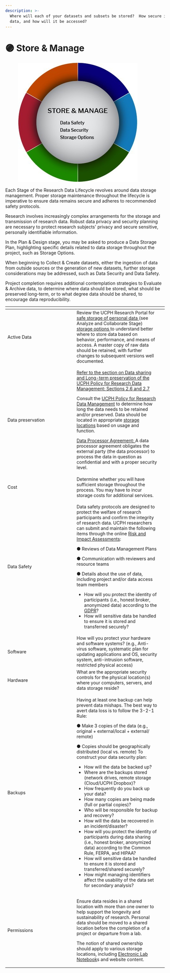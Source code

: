 ```yaml
---
description: >-
  Where will each of your datasets and subsets be stored?  How secure is your
  data, and how will it be accessed?
---
```


# 🟣 Store & Manage

<figure><img src="../../../.gitbook/assets/p3.jpg" alt=""><figcaption></figcaption></figure>

Each Stage of the Research Data Lifecycle revolves around data storage management. Proper storage maintenance throughout the lifecycle is imperative to ensure data remains secure and adheres to recommended safety protocols.

Research involves increasingly complex arrangements for the storage and transmission of research data. Robust data privacy and security planning are necessary to protect research subjects' privacy and secure sensitive, personally identifiable information.

In the Plan & Design stage, you may be asked to produce a Data Storage Plan, highlighting specific details related to data storage throughout the project, such as Storage Options.

When beginning to Collect & Create datasets, either the ingestion of data from outside sources or the generation of new datasets, further storage considerations may be addressed, such as Data Security and Data Safety.

Project completion requires additional contemplation strategies to Evaluate & Archive data, to determine where data should be stored, what should be preserved long-term, or to what degree data should be shared, to encourage data reproducibility.

<table data-header-hidden><thead><tr><th width="204.5"></th><th></th><th data-hidden></th></tr></thead><tbody><tr><td>Active Data</td><td>Review the UCPH Research Portal for <a href="https://kunet.ku.dk/work-areas/research/data/personal-data/safe-storage/Pages/default.aspx">safe storage of personal data </a> (see Analyze and Collaborate Stage) <a href="https://kunet.ku.dk/work-areas/research/data/facilities-for-data-storage-and-sharing-in-active-projects/Pages/default.aspx">storage options </a>to understand better where to store data based on behavior, performance, and means of access. A master copy of raw data should be retained, with further changes to subsequent versions well documented.</td><td></td></tr><tr><td>Data preservation</td><td><p><a href="https://kunet.ku.dk/work-areas/research/data/Documents/UCPHPolicyforResearchDataManagement2022-EN.pdf">Refer to the section on Data sharing and Long-term preservation of the UCPH Policy for Research Data Management: Sections 2.6 and 2.7</a></p><p>Consult the <a href="https://kunet.ku.dk/work-areas/research/data/Documents/UCPHPolicyforResearchDataManagement2022-EN.pdf">UCPH Policy for Research Data Management</a> to determine how long the data needs to be retained and/or preserved. Data should be located in appropriate <a href="https://kunet.ku.dk/work-areas/research/data/facilities-for-data-storage-and-sharing-in-active-projects/Pages/default.aspx">storage locations</a> based on usage and function.</p><p><a href="https://kunet.ku.dk/work-areas/research/data/personal-data/Pages/default.aspx">Data Processor Agreement: </a>A data processor agreement obligates the external party (the data processor) to process the data in question as confidential and with a proper security level.</p></td><td></td></tr><tr><td>Cost</td><td>Determine whether you will have sufficient storage throughout the process. You may have to incur storage costs for additional services.</td><td></td></tr><tr><td>Data Safety</td><td><p>Data safety protocols are designed to protect the welfare of research participants and confirm the integrity of research data. UCPH researchers can submit and maintain the following items through the online <a href="https://kunet.ku.dk/work-areas/research/data/personal-data/impact-assessment/Pages/default.aspx">Risk and Impact Assessments</a>:</p><p>●      Reviews of Data Management Plans</p><p>●      Communication with reviewers and resource teams</p><p>●      Details about the use of data, including project and/or data access team members</p><ul><li>How will you protect the identity of participants (i.e., honest broker, anonymized data) according to the <a href="https://kunet.ku.dk/work-areas/research/data/personal-data/Pages/default.aspx">GDPR</a>?</li><li>How will sensitive data be handled to ensure it is stored and transferred securely?</li></ul></td><td></td></tr><tr><td>Software</td><td>How will you protect your hardware and software systems? (e.g., Anti-virus software, systematic plan for updating applications and OS, security system, anti-intrusion software, restricted physical access)</td><td></td></tr><tr><td>Hardware</td><td>What are the appropriate security controls for the physical location(s) where your computers, servers, and data storage reside?</td><td></td></tr><tr><td>Backups</td><td><p>Having at least one backup can help prevent data mishaps. The best way to avert data loss is to follow the 3-2-1 Rule:</p><p>●    Make 3 copies of the data (e.g., original + external/local + external/ remote)</p><p>●    Copies should be geographically distributed (local vs. remote) To construct your data security plan:</p><ul><li>How will the data be backed up?</li><li>Where are the backups stored (network drives, remote storage (Cloud/UCPH Dropbox)? </li><li>How frequently do you back up your data?</li><li>How many copies are being made (full or partial copies)?</li><li> Who will be responsible for backup and recovery?</li><li>How will the data be recovered in an incident/disaster?</li><li>How will you protect the identity of participants during data sharing (i.e., honest broker, anonymized data) according to the Common Rule, FERPA, and HIPAA?</li><li>How will sensitive data be handled to ensure it is stored and transferred/shared securely?</li><li>How might managing identifiers affect the usability of the data set for secondary analysis?</li></ul></td><td></td></tr><tr><td>Permissions</td><td><p>Ensure data resides in a shared location with more than one owner to help support the longevity and sustainability of research. Personal data should be moved to a shared location before the completion of a project or departure from a lab.</p><p>The notion of shared ownership should apply to various storage locations, including <a href="https://kunet.ku.dk/newsroom/news/pages/new-digital-tool-makes-work-in-sund&#x27;s-laboratories-smarter.aspx">Electronic Lab Notebook</a>s and website content.</p></td><td></td></tr></tbody></table>
